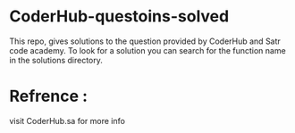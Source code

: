 # CoderHub-questoins-solved
This repo, gives solutions to the question provided by CoderHub and Satr code academy. To look for a solution you can search for the function name in the solutions directory.

# Refrence :
visit CoderHub.sa for more info 